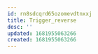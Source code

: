 ```yaml
---
id: rn8sdcqrd65ozomevdtnxxj
title: Trigger_reverse
desc: ''
updated: 1681955063266
created: 1681955063266
---
```

